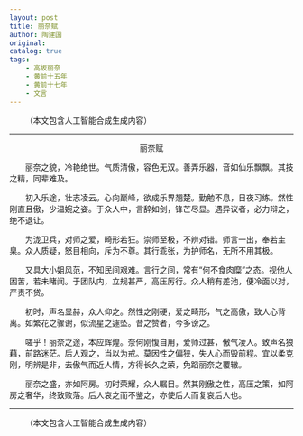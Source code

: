 ```yaml
---
layout: post
title: 丽奈赋
author: 陶建国
original: 
catalog: true
tags:
    - 高坂丽奈
    - 黄前十五年
    - 黄前十七年
    - 文言
---
```


&emsp;&emsp;（本文包含人工智能合成生成内容）

* * *

<center>丽奈赋</center>

&emsp;&emsp;丽奈之貌，冷艳绝世。气质清傲，容色无双。善弄乐器，音如仙乐飘飘。其技之精，同辈难及。

&emsp;&emsp;初入乐途，壮志凌云。心向巅峰，欲成乐界翘楚。勤勉不息，日夜习练。然性刚直且傲，少温婉之姿。于众人中，言辞如剑，锋芒尽显。遇异议者，必力辩之，绝不退让。

&emsp;&emsp;为泷卫兵，对师之爱，畸形若狂。崇师至极，不辨对错。师言一出，奉若圭臬。众人质疑，怒目相向，斥为不尊。其行乖张，为护师名，无所不用其极。

&emsp;&emsp;又具大小姐风范，不知民间艰难。言行之间，常有“何不食肉糜”之态。视他人困苦，若未睹闻。于团队内，立规甚严，高压厉行。众人稍有差池，便冷面以对，严责不贷。

&emsp;&emsp;初时，声名显赫，众人仰之。然性之刚硬，爱之畸形，气之高傲，致人心背离。如繁花之骤谢，似流星之遽坠。昔之赞者，今多谤之。

&emsp;&emsp;嗟乎！丽奈之途，本应辉煌。奈何刚愎自用，爱师过甚，傲气凌人。致声名狼藉，前路迷茫。后人观之，当以为戒。莫因性之偏狭，失人心而毁前程。宜以柔克刚，明辨是非，去傲气而近人情，方得长久之荣，免蹈丽奈之覆辙。

&emsp;&emsp;丽奈之盛，亦如阿房。初时荣耀，众人瞩目。然其刚傲之性，高压之策，如阿房之奢华，终致败落。后人哀之而不鉴之，亦使后人而复哀后人也。

* * *

&emsp;&emsp;（本文包含人工智能合成生成内容）